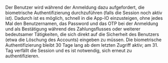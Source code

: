Der Benutzer wird während der Anmeldung dazu aufgefordert, die biometrische Authentifizierung durchzuführen (falls die Session noch aktiv ist). Dadurch ist es möglich, schnell in die App-IO einzusteigen, ohne jedes Mal den Benutzernamen, das Password und das OTP bei der Anmeldung und als Bestätigung während des Zahlungsflusses oder weiterer bedeutsamer Tätigkeiten, die sich direkt auf die Sicherheit des Benutzers (etwa die Löschung des Accounts) eingeben zu müssen.
Die biometrische Authentifizierung bleibt 30 Tage lang ab dem letzten Zugriff aktiv; am 31. Tag verfällt die Session und es ist notwendig, sich erneut zu authentifizieren.